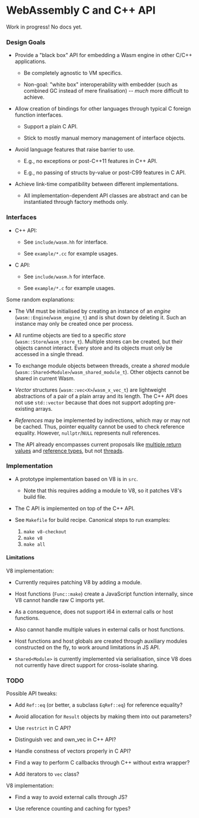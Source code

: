 # WebAssembly C and C++ API 

Work in progress! No docs yet.


### Design Goals

* Provide a "black box" API for embedding a Wasm engine in other C/C++ applications.

  * Be completely agnostic to VM specifics.

  * Non-goal: "white box" interoperability with embedder (such as combined GC instead of mere finalisation) -- *much* more difficult to achieve.

* Allow creation of bindings for other languages through typical C foreign function interfaces.

  * Support a plain C API.

  * Stick to mostly manual memory management of interface objects.

* Avoid language features that raise barrier to use.

  * E.g., no exceptions or post-C++11 features in C++ API.

  * E.g., no passing of structs by-value or post-C99 features in C API.

* Achieve link-time compatibility between different implementations.

  * All implementation-dependent API classes are abstract and can be instantiated through factory methods only.


### Interfaces

* C++ API:

  * See `include/wasm.hh` for interface.

  * See `example/*.cc` for example usages.

* C API:

  * See `include/wasm.h` for interface.

  * See `example/*.c` for example usages.

Some random explanations:

* The VM must be initialised by creating an instance of an *engine* (`wasm::Engine`/`wasm_engine_t`) and is shut down by deleting it. Such an instance may only be created once per process.

* All runtime objects are tied to a specific *store* (`wasm::Store`/`wasm_store_t`). Multiple stores can be created, but their objects cannot interact. Every store and its objects must only be accessed in a single thread.

* To exchange module objects between threads, create a *shared* module (`wasm::Shared<Module>`/`wasm_shared_module_t`). Other objects cannot be shared in current Wasm.

* *Vector* structures (`wasm::vec<X>`/`wasm_x_vec_t`) are lightweight abstractions of a pair of a plain array and its length. The C++ API does not use `std::vector` because that does not support adopting pre-existing arrays.

* *References* may be implemented by indirections, which may or may not be cached. Thus, pointer equality cannot be used to check reference equality. However, `nullptr`/`NULL` represents null references.

* The API already encompasses current proposals like [multiple return values](https://github.com/WebAssembly/multi-value/blob/master/proposals/multi-value/Overview.md) and [reference types](https://github.com/WebAssembly/reference-types/blob/master/proposals/reference-types/Overview.md), but not [threads](https://github.com/WebAssembly/threads/blob/master/proposals/threads/Overview.md).


### Implementation

* A prototype implementation based on V8 is in `src`.

  * Note that this requires adding a module to V8, so it patches V8's build file.

* The C API is implemented on top of the C++ API.

* See `Makefile` for build recipe. Canonical steps to run examples:

  1. `make v8-checkout`
  2. `make v8`
  3. `make all`


#### Limitations

V8 implementation:

* Currently requires patching V8 by adding a module.

* Host functions (`Func::make`) create a JavaScript function internally, since V8 cannot handle raw C imports yet.

* As a consequence, does not support i64 in external calls or host functions.

* Also cannot handle multiple values in external calls or host functions.

* Host functions and host globals are created through auxiliary modules constructed on the fly, to work around limitations in JS API.

* `Shared<Module>` is currently implemented via serialisation, since V8 does not currently have direct support for cross-isolate sharing.


### TODO

Possible API tweaks:

  * Add `Ref::eq` (or better, a subclass `EqRef::eq`) for reference equality?

  * Avoid allocation for `Result` objects by making them into out parameters?

  * Use `restrict` in C API?

  * Distinguish vec and own_vec in C++ API?

  * Handle constness of vectors properly in C API?

  * Find a way to perform C callbacks through C++ without extra wrapper?

  * Add iterators to `vec` class?

V8 implementation:

  * Find a way to avoid external calls through JS?

  * Use reference counting and caching for types?
